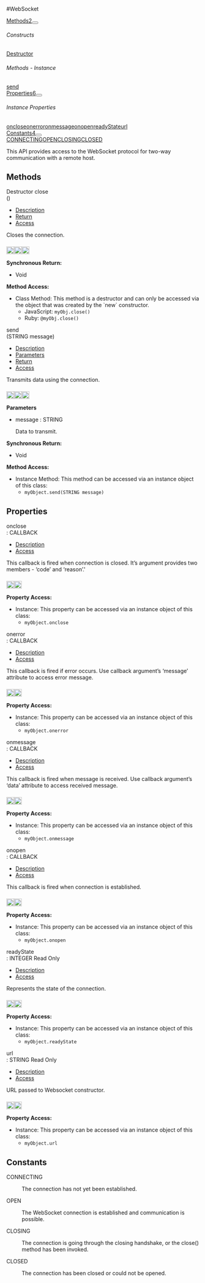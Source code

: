 #WebSocket
<div class="btn-group"><a href="#Methods" class="btn btn-outline-secondary">Methods<span class="badge badge-secondary ml-3">2</span></a><button type="button" class="btn btn-outline-secondary dropdown-toggle dropdown-toggle-split" id="dropdownMenuReference" data-toggle="dropdown" aria-haspopup="true" aria-expanded="false" data-reference="parent"></button><div class="dropdown-menu" style="max-height: 500px;overflow: auto;"><h6 class="dropdown-header">Constructs</h6>
<a href="#mclose" data-target="cMethodclose" class="dropdown-item">Destructor</a><h6 class="dropdown-header">Methods - Instance</h6>
<a href="#msend" data-target="cMethodsend" class="dropdown-item">send</a></div></div><div class="btn-group"><a href="#Properties" class="btn btn-outline-secondary">Properties<span class="badge badge-secondary ml-3">6</span></a><button type="button" class="btn btn-outline-secondary dropdown-toggle dropdown-toggle-split" id="dropdownMenuReference" data-toggle="dropdown" aria-haspopup="true" aria-expanded="false" data-reference="parent"></button><div class="dropdown-menu" style="max-height: 500px;overflow: auto;"><h6 class="dropdown-header">Instance Properties</h6>
<a href="#ponclose" data-target="cPropertyonclose" class="dropdown-item">onclose</a><a href="#ponerror" data-target="cPropertyonerror" class="dropdown-item">onerror</a><a href="#ponmessage" data-target="cPropertyonmessage" class="dropdown-item">onmessage</a><a href="#ponopen" data-target="cPropertyonopen" class="dropdown-item">onopen</a><a href="#preadyState" data-target="cPropertyreadyState" class="dropdown-item">readyState</a><a href="#purl" data-target="cPropertyurl" class="dropdown-item">url</a></div></div><div class="btn-group"><a href="#Constants" class="btn btn-outline-secondary">Constants<span class="badge badge-secondary ml-3">4</span></a><button type="button" class="btn btn-outline-secondary dropdown-toggle dropdown-toggle-split" id="dropdownMenuReference" data-toggle="dropdown" aria-haspopup="true" aria-expanded="false" data-reference="parent"></button><div class="dropdown-menu" style="max-height: 500px;overflow: auto;"><a href="#c0" data-target="rConstant0" class="dropdown-item">CONNECTING</a><a href="#c1" data-target="rConstant1" class="dropdown-item">OPEN</a><a href="#c2" data-target="rConstant2" class="dropdown-item">CLOSING</a><a href="#c3" data-target="rConstant3" class="dropdown-item">CLOSED</a></div></div><div id="apibody" class="mt-3">
<p>This API provides access to the WebSocket protocol for two-way communication with a remote host.</p>


<a name='Methods'></a>
<h2>Methods</h2>

<div class="accordion" id="accordion"><a name ='mclose'/><div class=' method  js ruby android' id='mclose'><div class="signature d-flex"><div class="name"><span class="badge badge-dark"> Destructor</span> close</div><div class='parameters'>()</div></div><ul class="nav nav-tabs"><li class='nav-item'><a class="nav-link active" href="#mclose1" data-toggle="tab">Description</a></li><li  class='nav-item'><a class="nav-link" href="#mclose4" data-toggle="tab">Return</a></li><li  class='nav-item'><a class="nav-link" href="#mclose6" data-toggle="tab">Access</a></li></ul><div class='tab-content border border-top-0 mb-3 p-3' id='tc-close'><div class="tab-pane fade active show" id="mclose1"><p>Closes the connection.</p>
<p><div><p><img src="/img/js.png" style="width: 20px;padding-top: 8px" rel="tooltip" title="JavaScript"><img src="/img/ruby.png" style="width: 20px;padding-top: 8px" rel="tooltip" title="Ruby"><img src="/img/android.png" style="width: 20px;padding-top: 8px" rel="tooltip" title="Android"></p></div></p></div><div class="tab-pane fade" id="mclose2"></div><div class="tab-pane fade" id="mclose3"></div><div class="tab-pane fade" id="mclose4"><div><p><strong>Synchronous Return:</strong></p><ul><li>Void</li></ul></div></div><div class="tab-pane fade" id="mclose6"><div><p><strong>Method Access:</strong></p><ul><li>Class Method: This method is a destructor and can only be accessed via the object that was created by the `new` constructor. <ul><li>JavaScript: <code>myObj.close()</code> </li><li>Ruby: <code>@myObj.close()</code></li></ul></li></ul></div></div></div>  </div><a name ='msend'/><div class=' method  js ruby android' id='msend'><div class="signature d-flex"><div class="name">send</div><div class='parameters'>(<span class="text-info">STRING</span> message)</div></div><ul class="nav nav-tabs"><li class='nav-item'><a class="nav-link active" href="#msend1" data-toggle="tab">Description</a></li><li  class='nav-item'><a class="nav-link" href="#msend2" data-toggle="tab">Parameters</a></li><li  class='nav-item'><a class="nav-link" href="#msend4" data-toggle="tab">Return</a></li><li  class='nav-item'><a class="nav-link" href="#msend6" data-toggle="tab">Access</a></li></ul><div class='tab-content border border-top-0 mb-3 p-3' id='tc-send'><div class="tab-pane fade active show" id="msend1"><p>Transmits data using the connection.</p>
<p><div><p><img src="/img/js.png" style="width: 20px;padding-top: 8px" rel="tooltip" title="JavaScript"><img src="/img/ruby.png" style="width: 20px;padding-top: 8px" rel="tooltip" title="Ruby"><img src="/img/android.png" style="width: 20px;padding-top: 8px" rel="tooltip" title="Android"></p></div></p></div><div class="tab-pane fade" id="msend2"><div><p><strong>Parameters</strong></p><ul><li>message : <span class='text-info'>STRING</span><p><p>Data to transmit.</p>
 </p></li></ul></div></div><div class="tab-pane fade" id="msend3"></div><div class="tab-pane fade" id="msend4"><div><p><strong>Synchronous Return:</strong></p><ul><li>Void</li></ul></div></div><div class="tab-pane fade" id="msend6"><div><p><strong>Method Access:</strong></p><ul><li><i class="icon-file"></i>Instance Method: This method can be accessed via an instance object of this class: <ul><li><code>myObject.send(<span class="text-info">STRING</span> message)</code></li></ul></li></ul></div></div></div>  </div></div>
<a name='Properties'></a>
<h2>Properties</h2>

<a name='ponclose'></a><div class=' method  js ruby' id='ponclose'><div class="signature d-flex"><div class="name">onclose</div><div class='return-values'> : <span class='text-info'>CALLBACK</span>  </div></div><ul class="nav nav-tabs"><li class='nav-item'><a class="nav-link active" href="#ponclose1" data-toggle="tab">Description</a></li><li class='nav-item'><a class="nav-link" href="#ponclose6" data-toggle="tab">Access</a></li></ul><div class='tab-content border border-top-0 p-3 mb-3' id='tc-onclose'><div class="tab-pane fade active show" id="ponclose1"><p>This callback is fired when connection is closed. It&rsquo;s argument provides two members - &lsquo;code&rsquo; and &lsquo;reason&rsquo;.'</p>
<p><div><p><img src="/img/js.png" style="width: 20px;padding-top: 8px" rel="tooltip" title="JavaScript"><img src="/img/ruby.png" style="width: 20px;padding-top: 8px" rel="tooltip" title="Ruby"> </p></div></p></div><div class="tab-pane fade" id="ponclose2"></div><div class="tab-pane fade" id="ponclose5"></div><div class="tab-pane fade" id="ponclose6"><div><p><strong>Property Access:</strong></p><ul><li><i class="icon-file"></i>Instance: This property can be accessed via an instance object of this class: <ul><li><code>myObject.onclose</code></li></ul></li></ul></div></div></div>  </div><a name='ponerror'></a><div class=' method  js ruby' id='ponerror'><div class="signature d-flex"><div class="name">onerror</div><div class='return-values'> : <span class='text-info'>CALLBACK</span>  </div></div><ul class="nav nav-tabs"><li class='nav-item'><a class="nav-link active" href="#ponerror1" data-toggle="tab">Description</a></li><li class='nav-item'><a class="nav-link" href="#ponerror6" data-toggle="tab">Access</a></li></ul><div class='tab-content border border-top-0 p-3 mb-3' id='tc-onerror'><div class="tab-pane fade active show" id="ponerror1"><p>This callback is fired if error occurs. Use callback argument&rsquo;s &lsquo;message&rsquo; attribute to access error message.</p>
<p><div><p><img src="/img/js.png" style="width: 20px;padding-top: 8px" rel="tooltip" title="JavaScript"><img src="/img/ruby.png" style="width: 20px;padding-top: 8px" rel="tooltip" title="Ruby"> </p></div></p></div><div class="tab-pane fade" id="ponerror2"></div><div class="tab-pane fade" id="ponerror5"></div><div class="tab-pane fade" id="ponerror6"><div><p><strong>Property Access:</strong></p><ul><li><i class="icon-file"></i>Instance: This property can be accessed via an instance object of this class: <ul><li><code>myObject.onerror</code></li></ul></li></ul></div></div></div>  </div><a name='ponmessage'></a><div class=' method  js ruby' id='ponmessage'><div class="signature d-flex"><div class="name">onmessage</div><div class='return-values'> : <span class='text-info'>CALLBACK</span>  </div></div><ul class="nav nav-tabs"><li class='nav-item'><a class="nav-link active" href="#ponmessage1" data-toggle="tab">Description</a></li><li class='nav-item'><a class="nav-link" href="#ponmessage6" data-toggle="tab">Access</a></li></ul><div class='tab-content border border-top-0 p-3 mb-3' id='tc-onmessage'><div class="tab-pane fade active show" id="ponmessage1"><p>This callback is fired when message is received. Use callback argument&rsquo;s &lsquo;data&rsquo; attribute to access received message.</p>
<p><div><p><img src="/img/js.png" style="width: 20px;padding-top: 8px" rel="tooltip" title="JavaScript"><img src="/img/ruby.png" style="width: 20px;padding-top: 8px" rel="tooltip" title="Ruby"> </p></div></p></div><div class="tab-pane fade" id="ponmessage2"></div><div class="tab-pane fade" id="ponmessage5"></div><div class="tab-pane fade" id="ponmessage6"><div><p><strong>Property Access:</strong></p><ul><li><i class="icon-file"></i>Instance: This property can be accessed via an instance object of this class: <ul><li><code>myObject.onmessage</code></li></ul></li></ul></div></div></div>  </div><a name='ponopen'></a><div class=' method  js ruby' id='ponopen'><div class="signature d-flex"><div class="name">onopen</div><div class='return-values'> : <span class='text-info'>CALLBACK</span>  </div></div><ul class="nav nav-tabs"><li class='nav-item'><a class="nav-link active" href="#ponopen1" data-toggle="tab">Description</a></li><li class='nav-item'><a class="nav-link" href="#ponopen6" data-toggle="tab">Access</a></li></ul><div class='tab-content border border-top-0 p-3 mb-3' id='tc-onopen'><div class="tab-pane fade active show" id="ponopen1"><p>This callback is fired when connection is established.</p>
<p><div><p><img src="/img/js.png" style="width: 20px;padding-top: 8px" rel="tooltip" title="JavaScript"><img src="/img/ruby.png" style="width: 20px;padding-top: 8px" rel="tooltip" title="Ruby"> </p></div></p></div><div class="tab-pane fade" id="ponopen2"></div><div class="tab-pane fade" id="ponopen5"></div><div class="tab-pane fade" id="ponopen6"><div><p><strong>Property Access:</strong></p><ul><li><i class="icon-file"></i>Instance: This property can be accessed via an instance object of this class: <ul><li><code>myObject.onopen</code></li></ul></li></ul></div></div></div>  </div><a name='preadyState'></a><div class=' method  js ruby' id='preadyState'><div class="signature d-flex"><div class="name">readyState</div><div class='return-values'> : <span class='text-info'>INTEGER</span> <span class='badge badge-dark'>Read Only</span> </div></div><ul class="nav nav-tabs"><li class='nav-item'><a class="nav-link active" href="#preadyState1" data-toggle="tab">Description</a></li><li class='nav-item'><a class="nav-link" href="#preadyState6" data-toggle="tab">Access</a></li></ul><div class='tab-content border border-top-0 p-3 mb-3' id='tc-readyState'><div class="tab-pane fade active show" id="preadyState1"><p>Represents the state of the connection.</p>
<p><div><p><img src="/img/js.png" style="width: 20px;padding-top: 8px" rel="tooltip" title="JavaScript"><img src="/img/ruby.png" style="width: 20px;padding-top: 8px" rel="tooltip" title="Ruby"> </p></div></p></div><div class="tab-pane fade" id="preadyState2"></div><div class="tab-pane fade" id="preadyState5"></div><div class="tab-pane fade" id="preadyState6"><div><p><strong>Property Access:</strong></p><ul><li><i class="icon-file"></i>Instance: This property can be accessed via an instance object of this class: <ul><li><code>myObject.readyState</code></li></ul></li></ul></div></div></div>  </div><a name='purl'></a><div class=' method  js ruby' id='purl'><div class="signature d-flex"><div class="name">url</div><div class='return-values'> : <span class='text-info'>STRING</span> <span class='badge badge-dark'>Read Only</span> </div></div><ul class="nav nav-tabs"><li class='nav-item'><a class="nav-link active" href="#purl1" data-toggle="tab">Description</a></li><li class='nav-item'><a class="nav-link" href="#purl6" data-toggle="tab">Access</a></li></ul><div class='tab-content border border-top-0 p-3 mb-3' id='tc-url'><div class="tab-pane fade active show" id="purl1"><p>URL passed to Websocket constructor.</p>
<p><div><p><img src="/img/js.png" style="width: 20px;padding-top: 8px" rel="tooltip" title="JavaScript"><img src="/img/ruby.png" style="width: 20px;padding-top: 8px" rel="tooltip" title="Ruby"> </p></div></p></div><div class="tab-pane fade" id="purl2"></div><div class="tab-pane fade" id="purl5"></div><div class="tab-pane fade" id="purl6"><div><p><strong>Property Access:</strong></p><ul><li><i class="icon-file"></i>Instance: This property can be accessed via an instance object of this class: <ul><li><code>myObject.url</code></li></ul></li></ul></div></div></div>  </div>
<a name='Constants'></a>
<h2>Constants</h2>

<div><dl  ><a name='c0'></a><dt>CONNECTING</dt><dd><p>The connection has not yet been established.</p>
</dd><a name='c1'></a><dt>OPEN</dt><dd><p>The WebSocket connection is established and communication is possible.</p>
</dd><a name='c2'></a><dt>CLOSING</dt><dd><p>The connection is going through the closing handshake, or the close() method has been invoked.</p>
</dd><a name='c3'></a><dt>CLOSED</dt><dd><p>The connection has been closed or could not be opened.</p>
</dd></dl></div></div>